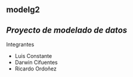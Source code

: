 ## modelg2

## _Proyecto de modelado de datos_

Integrantes
- Luis Constante
- Darwin Cifuentes
- Ricardo Ordoñez
